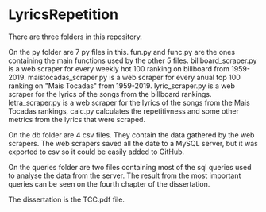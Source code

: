 # LyricsRepetition
There are three folders in this repository.

On the py folder are 7 py files in this. 
fun.py and func.py are the ones containing the main functions used by the other 5 files.
billboard_scraper.py is a web scraper for every weekly hot 100 ranking on billboard from 1959-2019.
maistocadas_scraper.py is a web scraper for every anual top 100 ranking on "Mais Tocadas" from 1959-2019.
lyric_scraper.py is a web scraper for the lyrics of the songs from the billboard rankings.
letra_scraper.py is a web scraper for the lyrics of the songs from the Mais Tocadas rankings,
calc.py calculates the repetitivness and some other metrics from the lyrics that were scraped.

On the db folder are 4 csv files. They contain the data gathered by the web scrapers. The web scrapers saved all the date to a MySQL server, but it was exported to csv so it could be easily added to GitHub.


On the queries folder are two files containing most of the sql queries used to analyse the data from the server. The result from the most important queries can be seen on the fourth chapter of the dissertation.

The dissertation is the TCC.pdf file.
